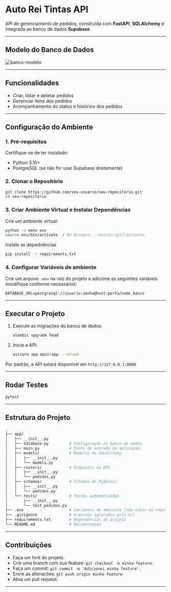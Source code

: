 #  Auto Rei Tintas API

API de gerenciamento de pedidos, construída com **FastAPI**, **SQLAlchemy** e integrada ao banco de dados **Supabase**.

---
## Modelo do Banco de Dados

![banco-modelo](https://i.ibb.co/s186dHY/Capture2.png)

---
##  Funcionalidades

- Criar, listar e deletar pedidos
- Gerenciar itens dos pedidos
- Acompanhamento do status e histórico dos pedidos

---
##  Configuração do Ambiente

### 1. Pré-requisitos

Certifique-se de ter instalado:

- Python 3.10+
- PostgreSQL (se não for usar Supabase diretamente)

### 2. Clonar o Repositório

```bash
git clone https://github.com/seu-usuario/seu-repositorio.git
cd seu-repositorio
```
### 3. Criar Ambiente Virtual e Instalar Dependências

Crie um ambiente virtual:

``` bash
python -m venv env
source env/bin/activate  # No Windows: .\env\Scripts\activate
```
Instale as depednências

``` bash
pip install -r requirements.txt

```
### 4. Configurar Variáveis de ambiente

Crie um arquivo `.env` na raiz do projeto e adicione as seguintes variáveis (modifique conforme necessário):

``` env
DATABASE_URL=postgresql://usuario:senha@host:porta/nome_banco
```
---
## Executar o Projeto

1. Execute as migrações do banco de dados:
	``` bash
	alembic upgrade head
	```
2. Inicie a API:

	``` bash
	uvicorn app.main:app --reload
	```
Por padrão, a API estará disponível em `http://127.0.0.1:8000`

---
## Rodar Testes

``` bash
pytest
```

---
## Estrutura do Projeto

``` bash
.
├── app/
│   ├── __init__.py
│   ├── database.py         # Configuração do banco de dados
│   ├── main.py             # Ponto de entrada da aplicação
│   ├── models/             # Modelos do SQLAlchemy
│   │   ├── __init__.py
│   │   └── models.py
│   ├── routers/            # Endpoints da API
│   │   ├── __init__.py
│   │   └── pedidos.py
│   ├── schemas/            # Schemas do Pydantic
│   │   ├── __init__.py
│   │   └── pedidos.py
│   └── tests/              # Testes automatizados
│       ├── __init__.py
│       └── test_pedidos.py
├── .env                    # Variáveis de ambiente (não subir no repositório)
├── .gitignore              # Arquivos ignorados pelo Git
├── requirements.txt        # Dependências do projeto
└── README.md               # Documentação
```

---

## Contribuições

- Faça um fork do projeto.
- Crie uma branch com sua feature: `git checkout -b minha-feature`.
- Faça um commit: `git commit -m 'Adicionei minha feature'`.
- Envie as alterações: `git push origin minha-feature`.
- Abra um pull request.

---

